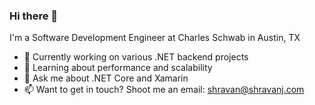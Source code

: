 ### Hi there 👋

I'm a Software Development Engineer at Charles Schwab in Austin, TX

- 🔭 Currently working on various .NET backend projects
- 🌱 Learning about performance and scalability
- 💬 Ask me about .NET Core and Xamarin
- 📫 Want to get in touch? Shoot me an email: shravan@shravanj.com

